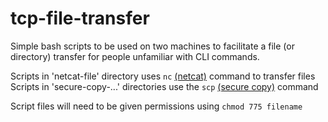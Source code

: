 # tcp-file-transfer

Simple bash scripts to be used on two machines to facilitate a file (or directory) transfer for people unfamiliar with CLI commands.

Scripts in 'netcat-file' directory uses `nc` [(netcat)](http://man7.org/linux/man-pages/man1/ncat.1.html) command to transfer files
Scripts in 'secure-copy-...' directories use the `scp` [(secure copy)](http://man7.org/linux/man-pages/man1/scp.1.html) command

Script files will need to be given permissions using `chmod 775 filename`